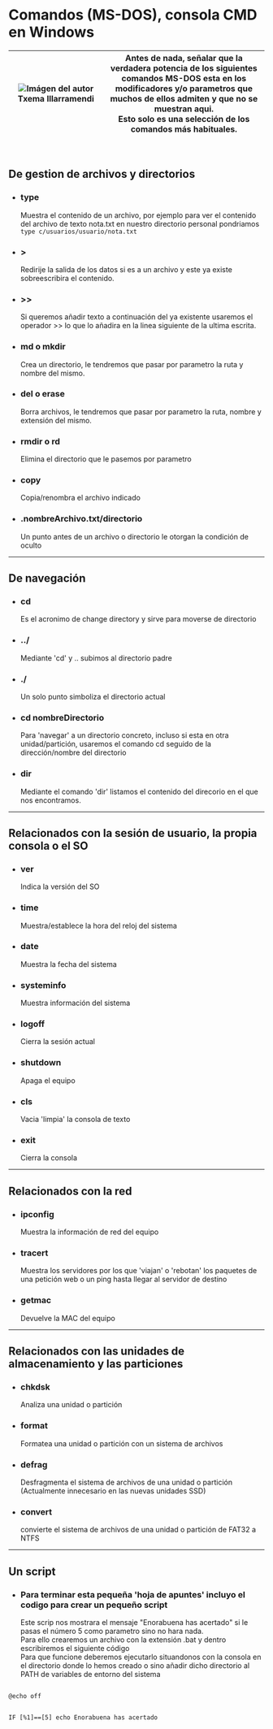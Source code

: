 # Comandos (MS-DOS), consola CMD  en Windows

| ![Imágen del autor](https://cutt.ly/txema)Txema&nbsp;Illarramendi | Antes de nada, señalar que la verdadera potencia de los siguientes comandos MS-DOS esta en los modificadores y/o parametros que muchos de ellos admiten y que no se muestran aqui.<br>Esto solo es una selección de los comandos más habituales. |
|--|---|
<br>

## De gestion de archivos y directorios
- ### **type**
    Muestra el contenido de un archivo, por ejemplo para ver el contenido del archivo de texto nota.txt en nuestro directorio personal pondriamos ``type c/usuarios/usuario/nota.txt``
- ### **>**
    Redirije la salida de los datos si es a un archivo y este ya existe sobreescribira el contenido.
- ### **>>**
    Si queremos añadir texto a continuación del ya existente usaremos el operador >> lo que lo añadira en la linea siguiente de la ultima escrita.
- ### **md o mkdir**
    Crea un directorio, le tendremos que pasar por parametro la ruta y nombre del mismo.
- ### **del o erase**
    Borra archivos, le tendremos que pasar por parametro la ruta, nombre y extensión del mismo.
- ### **rmdir o rd**
    Elimina el directorio que le pasemos por parametro
- ### **copy**
    Copia/renombra el archivo indicado
- ### **.nombreArchivo.txt/directorio**
    Un punto antes de un archivo o directorio le otorgan la condición de oculto
---
## De navegación

- ### **cd**  
    Es el acronimo de change directory y sirve para moverse de directorio
- ### **../**
    Mediante 'cd' y .. subimos al directorio padre
- ### **./**
    Un solo punto simboliza el directorio actual
- ### **cd nombreDirectorio**
    Para 'navegar' a un directorio concreto, incluso si esta en otra unidad/partición, usaremos el comando cd seguido de la dirección/nombre  del directorio
- ### **dir**
    Mediante el comando 'dir' listamos el contenido del direcorio en el que nos encontramos.
---
## Relacionados con la sesión de  usuario, la propia consola o el SO

- ### **ver**
    Indica la versión del SO
- ### **time**
    Muestra/establece la hora del reloj del sistema
- ### **date**
    Muestra la fecha del sistema
- ### **systeminfo**
    Muestra información del sistema
- ### **logoff**
    Cierra la sesión actual
- ### **shutdown**
    Apaga el equipo
- ### **cls**
    Vacia 'limpia' la consola de texto
- ### **exit**
    Cierra la consola
---
## Relacionados con la red

- ### **ipconfig**
    Muestra la información de red del equipo
- ### **tracert**
    Muestra los servidores por los que 'viajan' o 'rebotan' los paquetes de una petición web o un ping hasta llegar al servidor de destino
- ### **getmac**
    Devuelve la MAC del equipo
---
## Relacionados  con las unidades de almacenamiento y las particiones

- ### **chkdsk**
    Analiza una unidad o partición 
- ### **format**
    Formatea una unidad o partición con un sistema de archivos
- ### **defrag**
    Desfragmenta el sistema de archivos de una unidad o partición (Actualmente innecesario en las nuevas unidades SSD)
- ### **convert**
    convierte el sistema de archivos de una unidad o partición de FAT32 a NTFS
---
## Un script
- ### **Para terminar esta pequeña 'hoja de apuntes' incluyo el codigo para crear un pequeño script**
    Este scrip nos mostrara el mensaje "Enorabuena has acertado" si le pasas el número 5 como parametro sino no hara nada.  
    Para ello crearemos un archivo con la extensión .bat y dentro escribiremos el siguiente código  
    Para que funcione deberemos ejecutarlo situandonos con la consola en el directorio donde lo hemos creado o sino añadir dicho directorio al PATH de variables de entorno del sistema

<code>
@echo off  

IF [%1]==[5] echo Enorabuena has acertado
</code>
